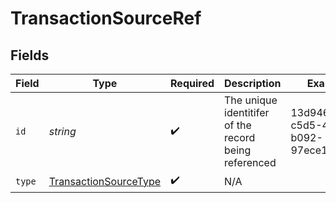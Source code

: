 # TransactionSourceRef


## Fields

| Field                                                                 | Type                                                                  | Required                                                              | Description                                                           | Example                                                               |
| --------------------------------------------------------------------- | --------------------------------------------------------------------- | --------------------------------------------------------------------- | --------------------------------------------------------------------- | --------------------------------------------------------------------- |
| `id`                                                                  | *string*                                                              | :heavy_check_mark:                                                    | The unique identitifer of the record being referenced                 | 13d946f0-c5d5-42bc-b092-97ece17923ab                                  |
| `type`                                                                | [TransactionSourceType](../../models/shared/TransactionSourceType.md) | :heavy_check_mark:                                                    | N/A                                                                   |                                                                       |